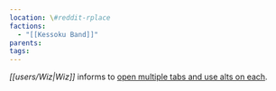 ```yaml
---
location: \#reddit-rplace
factions:
  - "[[Kessoku Band]]"
parents: 
tags: 
---
```

*[[users/Wiz|Wiz]]* informs to [open multiple tabs and use alts on each](discord://discord.com/channels/1093664259273130084/1131230952119615600/1131584508903297175).
